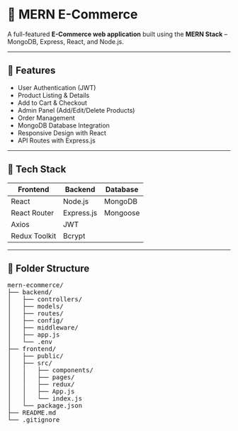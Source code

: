 # 🛒 MERN E-Commerce

A full-featured **E-Commerce web application** built using the **MERN Stack** – MongoDB, Express, React, and Node.js.

---

## 🚀 Features

- User Authentication (JWT)
- Product Listing & Details
- Add to Cart & Checkout
- Admin Panel (Add/Edit/Delete Products)
- Order Management
- MongoDB Database Integration
- Responsive Design with React
- API Routes with Express.js

---

## 🧱 Tech Stack

| Frontend        | Backend       | Database  |
|-----------------|---------------|-----------|
| React           | Node.js       | MongoDB   |
| React Router    | Express.js    | Mongoose  |
| Axios           | JWT           |           |
| Redux Toolkit   | Bcrypt        |           |

---

## 📁 Folder Structure

<pre>
mern-ecommerce/
├── backend/
│   ├── controllers/
│   ├── models/
│   ├── routes/
│   ├── config/
│   ├── middleware/
│   ├── app.js
│   └── .env
├── frontend/
│   ├── public/
│   ├── src/
│   │   ├── components/
│   │   ├── pages/
│   │   ├── redux/
│   │   ├── App.js
│   │   └── index.js
│   └── package.json
├── README.md
└── .gitignore
</pre>


